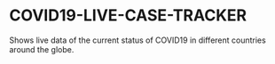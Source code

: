 # COVID19-LIVE-CASE-TRACKER
Shows live data of the current status of COVID19 in different countries around the globe.
